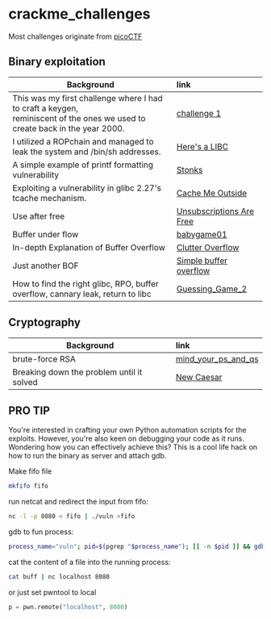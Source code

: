 # crackme_challenges
Most challenges originate from [picoCTF](https://play.picoctf.org/practice?category=6&page=1)

## Binary exploitation

| Background | link |
| -------- | :------ |
| This was my first challenge where I had to craft a keygen, </br>reminiscent of the ones we used to create back in the year 2000.    | [challenge 1](./binary_exploitation/challenge_1/README.md)     |
| I utilized a ROPchain and managed to leak the system and /bin/sh addresses.     | [Here's a LIBC](./binary_exploitation/Here's%20a%20LIBC/README.md)     |
| A simple example of printf formatting vulnerability  | [Stonks](./binary_exploitation/Stonks/README.md)     |
| Exploiting a vulnerability in glibc 2.27's tcache mechanism. | [Cache Me Outside](./binary_exploitation/Cache%20Me%20Outside/README.md)     |
| Use after free    | [Unsubscriptions Are Free](./binary_exploitation/Unsubscriptions%20Are%20Free/README.md)     |
| Buffer under flow    | [babygame01](./binary_exploitation/babygame01/README.md)     |
| In-depth Explanation of Buffer Overflow  | [Clutter Overflow](./binary_exploitation/clutter-overflow/README.md)     |
| Just another BOF    | [Simple buffer overflow](./binary_exploitation/bof1/README.md)     |
| How to find the right glibc, RPO, buffer overflow, cannary leak, return to libc | [Guessing_Game_2](./binary_exploitation/Guessing_Game_2/README.md) |

## Cryptography
| Background | link |
| -------- | :------ |
| brute-force RSA | [mind_your_ps_and_qs](./cryptography/mind_your_ps_and_qs/README.md) |
| Breaking down the problem until it solved | [New Caesar](./cryptography/NewCaesar/README.md) |

## PRO TIP
You're interested in crafting your own Python automation scripts for the exploits. However, you're also keen on debugging your code as it runs. Wondering how you can effectively achieve this?
This is a cool life hack on how to run the binary as server and attach gdb.

Make fifo file
```bash
mkfifo fifo
```
run netcat and redirect the input from fifo:
```bash
nc -l -p 8080 < fifo | ./vuln >fifo
```

gdb to fun process:
```bash
process_name="vuln"; pid=$(pgrep "$process_name"); [[ -n $pid ]] && gdb -p "$pid" -x .gdbinit
```

cat the content of a file into the running process:
```bash
cat buff | nc localhost 8080
```
or just set pwntool to local 
```python
p = pwn.remote("localhost", 8080)
```
